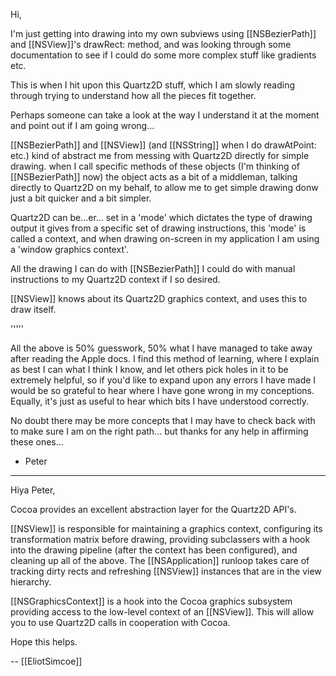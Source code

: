  

Hi,

I'm just getting into drawing into my own subviews using [[NSBezierPath]] and [[NSView]]'s drawRect: method, and was looking through some documentation to see if I could do some more complex stuff like gradients etc.

This is when I hit upon this Quartz2D stuff, which I am slowly reading through trying to understand how all the pieces fit together.

Perhaps someone can take a look at the way I understand it at the moment and point out if I am going wrong...

[[NSBezierPath]] and [[NSView]] (and [[NSString]] when I do drawAtPoint: etc.) kind of abstract me from messing with Quartz2D directly for simple drawing. when I call specific methods of these objects (I'm thinking of [[NSBezierPath]] now) the object acts as a bit of a middleman, talking directly to Quartz2D on my behalf, to allow me to get simple drawing donw just a bit quicker and a bit simpler.

Quartz2D can be...er... set in a 'mode' which dictates the type of drawing output it gives from a specific set of drawing instructions, this 'mode' is called a context, and when drawing on-screen in my application I am using a 'window graphics context'.

All the drawing I can do with [[NSBezierPath]] I could do with manual instructions to my Quartz2D context if I so desired.

[[NSView]] knows about its Quartz2D graphics context, and uses this to draw itself.

'''''

All the above is 50% guesswork, 50% what I have managed to take away after reading the Apple docs. I find this method of learning, where I explain as best I can what I think I know, and let others pick holes in it to be extremely helpful, so if you'd like to expand upon any errors I have made I would be so grateful to hear where I have gone wrong in my conceptions. Equally, it's just as useful to hear which bits I have understood correctly.

No doubt there may be more concepts that I may have to check back with to make sure I am on the right path... but thanks for any help in affirming these ones...

- Peter

----

Hiya Peter,

Cocoa provides an excellent abstraction layer for the Quartz2D API's.

[[NSView]] is responsible for maintaining a graphics context, configuring its transformation matrix before drawing, providing subclassers with a hook into the drawing pipeline (after the context has been configured), and cleaning up all of the above. The [[NSApplication]] runloop takes care of tracking dirty rects and refreshing [[NSView]] instances that are in the view hierarchy.

[[NSGraphicsContext]] is a hook into the Cocoa graphics subsystem providing access to the low-level context of an [[NSView]]. This will allow you to use Quartz2D calls in cooperation with Cocoa.

Hope this helps.

-- [[EliotSimcoe]]